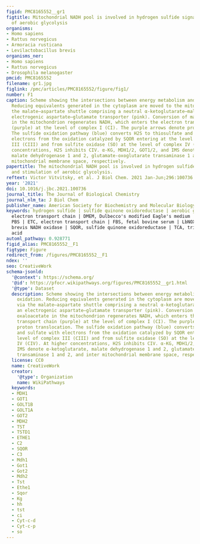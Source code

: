 ```yaml
---
figid: PMC8165552__gr1
figtitle: Mitochondrial NADH pool is involved in hydrogen sulfide signaling and stimulation
  of aerobic glycolysis
organisms:
- Homo sapiens
- Rattus norvegicus
- Armoracia rusticana
- Levilactobacillus brevis
organisms_ner:
- Homo sapiens
- Rattus norvegicus
- Drosophila melanogaster
pmcid: PMC8165552
filename: gr1.jpg
figlink: /pmc/articles/PMC8165552/figure/fig1/
number: F1
caption: Scheme showing the intersections between energy metabolism and H2S oxidation.
  Reducing equivalents generated in the cytoplasm are moved to the mitochondrion via
  the malate–aspartate shuttle comprising a neutral α-ketoglutarate–malate and an
  electrogenic aspartate–glutamate transporter (pink). Conversion of malate to oxaloacetate
  in the mitochondrion regenerates NADH, which enters the electron transport chain
  (purple) at the level of complex I (CI). The purple arrows denote proton translocation.
  The sulfide oxidation pathway (blue) converts H2S to thiosulfate and sulfate with
  electrons from the oxidation catalyzed by SQOR entering at the level of complex
  III (CIII) and from sulfite oxidase (SO) at the level of complex IV (CIV). At higher
  concentrations, H2S inhibits CIV. α-KG, MDH1/2, GOT1/2, and IMS denote α-ketoglutarate,
  malate dehydrogenase 1 and 2, glutamate-oxoglutarate transaminase 1 and 2, and inter
  mitochondrial membrane space, respectively.
papertitle: The mitochondrial NADH pool is involved in hydrogen sulfide signaling
  and stimulation of aerobic glycolysis.
reftext: Victor Vitvitsky, et al. J Biol Chem. 2021 Jan-Jun;296:100736.
year: '2021'
doi: 10.1016/j.jbc.2021.100736
journal_title: The Journal of Biological Chemistry
journal_nlm_ta: J Biol Chem
publisher_name: American Society for Biochemistry and Molecular Biology
keywords: hydrogen sulfide | sulfide quinone oxidoreductase | aerobic glycolysis |
  electron transport chain | DMEM, Dulbecco's modified Eagle's medium | DPBS, modified
  PBS | ETC, electron transport chain | FBS, fetal bovine serum | LbNOX, Lactobacillus
  brevis NADH oxidase | SQOR, sulfide quinone oxidoreductase | TCA, tricarboxylic
  acid
automl_pathway: 0.928771
figid_alias: PMC8165552__F1
figtype: Figure
redirect_from: /figures/PMC8165552__F1
ndex: ''
seo: CreativeWork
schema-jsonld:
  '@context': https://schema.org/
  '@id': https://pfocr.wikipathways.org/figures/PMC8165552__gr1.html
  '@type': Dataset
  description: Scheme showing the intersections between energy metabolism and H2S
    oxidation. Reducing equivalents generated in the cytoplasm are moved to the mitochondrion
    via the malate–aspartate shuttle comprising a neutral α-ketoglutarate–malate and
    an electrogenic aspartate–glutamate transporter (pink). Conversion of malate to
    oxaloacetate in the mitochondrion regenerates NADH, which enters the electron
    transport chain (purple) at the level of complex I (CI). The purple arrows denote
    proton translocation. The sulfide oxidation pathway (blue) converts H2S to thiosulfate
    and sulfate with electrons from the oxidation catalyzed by SQOR entering at the
    level of complex III (CIII) and from sulfite oxidase (SO) at the level of complex
    IV (CIV). At higher concentrations, H2S inhibits CIV. α-KG, MDH1/2, GOT1/2, and
    IMS denote α-ketoglutarate, malate dehydrogenase 1 and 2, glutamate-oxoglutarate
    transaminase 1 and 2, and inter mitochondrial membrane space, respectively.
  license: CC0
  name: CreativeWork
  creator:
    '@type': Organization
    name: WikiPathways
  keywords:
  - MDH1
  - GOT1
  - GOLT1B
  - GOLT1A
  - GOT2
  - MDH2
  - TST
  - TSTD1
  - ETHE1
  - C2
  - SQOR
  - C3
  - Mdh1
  - Got1
  - Got2
  - Mdh2
  - Tst
  - Ethe1
  - Sqor
  - Kg
  - hh
  - tst
  - ci
  - Cyt-c-d
  - Cyt-c-p
  - so
---
```

